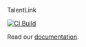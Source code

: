TalentLink

[![CI Build](https://github.com/axonivy-market/TalentLink/actions/workflows/ci.yml/badge.svg)](https://github.com/axonivy-market/TalentLink/actions/workflows/ci.yml)

Read our [documentation](talentlink-connector-product/README.md).
